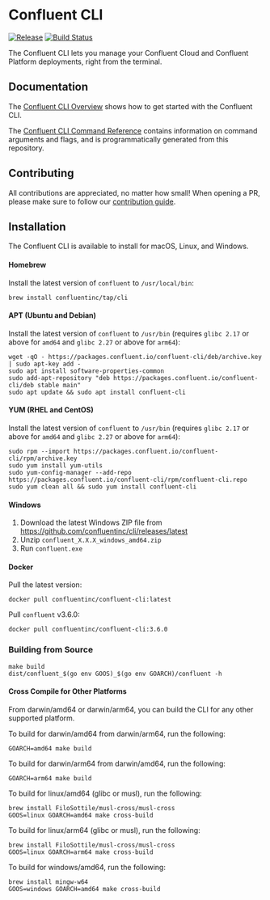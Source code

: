 # Confluent CLI

[![Release](https://img.shields.io/github/v/release/confluentinc/cli)](https://github.com/confluentinc/cli/releases/latest)
[![Build Status](https://semaphore.ci.confluent.io/badges/cli/branches/main.svg?style=shields&key=36d1298e-932a-4d04-8cd0-2483a2a6ab85)](https://semaphore.ci.confluent.io/projects/cli)

The Confluent CLI lets you manage your Confluent Cloud and Confluent Platform deployments, right from the terminal.

## Documentation

The [Confluent CLI Overview](https://docs.confluent.io/confluent-cli/current/overview.html) shows how to get started with the Confluent CLI.

The [Confluent CLI Command Reference](https://docs.confluent.io/confluent-cli/current/command-reference/index.html)
contains information on command arguments and flags, and is programmatically generated from this repository.

## Contributing

All contributions are appreciated, no matter how small!
When opening a PR, please make sure to follow our [contribution guide](CONTRIBUTING.md).

## Installation

The Confluent CLI is available to install for macOS, Linux, and Windows.

#### Homebrew

Install the latest version of `confluent` to `/usr/local/bin`:

    brew install confluentinc/tap/cli

#### APT (Ubuntu and Debian)

Install the latest version of `confluent` to `/usr/bin` (requires `glibc 2.17` or above for `amd64` and `glibc 2.27` or above for `arm64`):

    wget -qO - https://packages.confluent.io/confluent-cli/deb/archive.key | sudo apt-key add -
    sudo apt install software-properties-common
    sudo add-apt-repository "deb https://packages.confluent.io/confluent-cli/deb stable main"
    sudo apt update && sudo apt install confluent-cli

#### YUM (RHEL and CentOS)

Install the latest version of `confluent` to `/usr/bin` (requires `glibc 2.17` or above for `amd64` and `glibc 2.27` or above for `arm64`):

    sudo rpm --import https://packages.confluent.io/confluent-cli/rpm/archive.key
    sudo yum install yum-utils
    sudo yum-config-manager --add-repo https://packages.confluent.io/confluent-cli/rpm/confluent-cli.repo
    sudo yum clean all && sudo yum install confluent-cli

#### Windows

1. Download the latest Windows ZIP file from https://github.com/confluentinc/cli/releases/latest
2. Unzip `confluent_X.X.X_windows_amd64.zip`
3. Run `confluent.exe`

#### Docker

Pull the latest version:

    docker pull confluentinc/confluent-cli:latest

Pull `confluent` v3.6.0:

    docker pull confluentinc/confluent-cli:3.6.0

### Building from Source

    make build
    dist/confluent_$(go env GOOS)_$(go env GOARCH)/confluent -h

#### Cross Compile for Other Platforms

From darwin/amd64 or darwin/arm64, you can build the CLI for any other supported platform.

To build for darwin/amd64 from darwin/arm64, run the following:

    GOARCH=amd64 make build

To build for darwin/arm64 from darwin/amd64, run the following:

    GOARCH=arm64 make build

To build for linux/amd64 (glibc or musl), run the following:

    brew install FiloSottile/musl-cross/musl-cross
    GOOS=linux GOARCH=amd64 make cross-build

To build for linux/arm64 (glibc or musl), run the following:

    brew install FiloSottile/musl-cross/musl-cross
    GOOS=linux GOARCH=arm64 make cross-build

To build for windows/amd64, run the following:

    brew install mingw-w64
    GOOS=windows GOARCH=amd64 make cross-build
